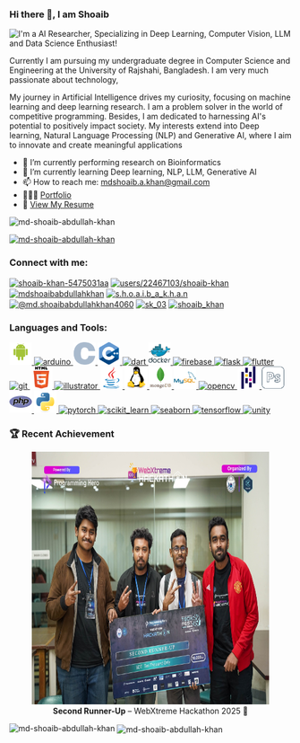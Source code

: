 ### Hi there 👋, I am Shoaib
![I'm a AI Researcher, Specializing in Deep Learning, Computer Vision, LLM and Data Science Enthusiast!](https://media.licdn.com/dms/image/v2/D5616AQFxoBLnBL0eLQ/profile-displaybackgroundimage-shrink_350_1400/profile-displaybackgroundimage-shrink_350_1400/0/1723107231320?e=1744243200&v=beta&t=pHgWkpRGv580OMMl35ZWhTySxNeHAACnHJ80OJf-jQk)


Currently I am pursuing my undergraduate degree in Computer Science and Engineering at the University of Rajshahi, Bangladesh. I am very much passionate about technology,

My journey in Artificial Intelligence drives my curiosity, focusing on machine learning and deep learning research. I am a problem solver in the world of competitive programming. Besides, I am dedicated to harnessing AI's potential to positively impact society. My interests extend into Deep learning, Natural Language Processing (NLP) and Generative AI, where I aim to innovate and create meaningful applications

- 🔭 I’m currently performing research on Bioinformatics
- 🌱 I’m currently learning Deep learning, NLP, LLM, Generative AI 
- 📫 How to reach me: mdshoaib.a.khan@gmail.com 
- 🧔🏻‍♂️ [Portfolio](https://md-shoaib-abdullah-khan.github.io/)
- 📄 [View My Resume](https://drive.google.com/file/d/1UbHM9a5eAQ4Wmw8Ggv_GkOpeld0hqlfz/view?usp=sharing)



<p align="left"> <img src="https://komarev.com/ghpvc/?username=md-shoaib-abdullah-khan&label=Profile%20views&color=0e75b6&style=flat" alt="md-shoaib-abdullah-khan" /> </p>

<p align="left"> <a href="https://github.com/ryo-ma/github-profile-trophy"><img src="https://github-profile-trophy.vercel.app/?username=md-shoaib-abdullah-khan" alt="md-shoaib-abdullah-khan" /></a> </p>


<h3 align="left">Connect with me:</h3>
<p align="left">
<a href="https://linkedin.com/in/shoaib-khan-5475031aa" target="blank"><img align="center" src="https://raw.githubusercontent.com/rahuldkjain/github-profile-readme-generator/master/src/images/icons/Social/linked-in-alt.svg" alt="shoaib-khan-5475031aa" height="30" width="40" /></a>
<a href="[[https://stackoverflow.com/users/users/22467103/shoaib-khan](https://stackoverflow.com/users/22467103/shoaib-khan)](https://stackoverflow.com/users/22467103/shoaib-khan)" target="blank"><img align="center" src="https://raw.githubusercontent.com/rahuldkjain/github-profile-readme-generator/master/src/images/icons/Social/stack-overflow.svg" alt="users/22467103/shoaib-khan" height="30" width="40" /></a>
<a href="https://kaggle.com/mdshoaibabdullahkhan" target="blank"><img align="center" src="https://raw.githubusercontent.com/rahuldkjain/github-profile-readme-generator/master/src/images/icons/Social/kaggle.svg" alt="mdshoaibabdullahkhan" height="30" width="40" /></a>
<a href="https://instagram.com/s.h.o.a.i.b_a_k.h.a.n" target="blank"><img align="center" src="https://raw.githubusercontent.com/rahuldkjain/github-profile-readme-generator/master/src/images/icons/Social/instagram.svg" alt="s.h.o.a.i.b_a_k.h.a.n" height="30" width="40" /></a>
<a href="https://www.youtube.com/@md.shoaibabdullahkhan4060" target="blank"><img align="center" src="https://raw.githubusercontent.com/rahuldkjain/github-profile-readme-generator/master/src/images/icons/Social/youtube.svg" alt="@md.shoaibabdullahkhan4060" height="30" width="40" /></a>
<a href="https://www.codechef.com/users/sk_03" target="blank"><img align="center" src="https://cdn.jsdelivr.net/npm/simple-icons@3.1.0/icons/codechef.svg" alt="sk_03" height="30" width="40" /></a>
<a href="https://codeforces.com/profile/shoaib_khan" target="blank"><img align="center" src="https://raw.githubusercontent.com/rahuldkjain/github-profile-readme-generator/master/src/images/icons/Social/codeforces.svg" alt="shoaib_khan" height="30" width="40" /></a>
</p>

<h3 align="left">Languages and Tools:</h3>
<p align="left"> <a href="https://developer.android.com" target="_blank" rel="noreferrer"> <img src="https://raw.githubusercontent.com/devicons/devicon/master/icons/android/android-original-wordmark.svg" alt="android" width="40" height="40"/> </a> <a href="https://www.arduino.cc/" target="_blank" rel="noreferrer"> <img src="https://cdn.worldvectorlogo.com/logos/arduino-1.svg" alt="arduino" width="40" height="40"/> </a> <a href="https://www.cprogramming.com/" target="_blank" rel="noreferrer"> <img src="https://raw.githubusercontent.com/devicons/devicon/master/icons/c/c-original.svg" alt="c" width="40" height="40"/> </a> <a href="https://www.w3schools.com/cpp/" target="_blank" rel="noreferrer"> <img src="https://raw.githubusercontent.com/devicons/devicon/master/icons/cplusplus/cplusplus-original.svg" alt="cplusplus" width="40" height="40"/> </a> <a href="https://dart.dev" target="_blank" rel="noreferrer"> <img src="https://www.vectorlogo.zone/logos/dartlang/dartlang-icon.svg" alt="dart" width="40" height="40"/> </a> <a href="https://www.docker.com/" target="_blank" rel="noreferrer"> <img src="https://raw.githubusercontent.com/devicons/devicon/master/icons/docker/docker-original-wordmark.svg" alt="docker" width="40" height="40"/> </a> <a href="https://firebase.google.com/" target="_blank" rel="noreferrer"> <img src="https://www.vectorlogo.zone/logos/firebase/firebase-icon.svg" alt="firebase" width="40" height="40"/> </a> <a href="https://flask.palletsprojects.com/" target="_blank" rel="noreferrer"> <img src="https://www.vectorlogo.zone/logos/pocoo_flask/pocoo_flask-icon.svg" alt="flask" width="40" height="40"/> </a> <a href="https://flutter.dev" target="_blank" rel="noreferrer"> <img src="https://www.vectorlogo.zone/logos/flutterio/flutterio-icon.svg" alt="flutter" width="40" height="40"/> </a> <a href="https://git-scm.com/" target="_blank" rel="noreferrer"> <img src="https://www.vectorlogo.zone/logos/git-scm/git-scm-icon.svg" alt="git" width="40" height="40"/> </a> <a href="https://www.w3.org/html/" target="_blank" rel="noreferrer"> <img src="https://raw.githubusercontent.com/devicons/devicon/master/icons/html5/html5-original-wordmark.svg" alt="html5" width="40" height="40"/> </a> <a href="https://www.adobe.com/in/products/illustrator.html" target="_blank" rel="noreferrer"> <img src="https://www.vectorlogo.zone/logos/adobe_illustrator/adobe_illustrator-icon.svg" alt="illustrator" width="40" height="40"/> </a> <a href="https://www.java.com" target="_blank" rel="noreferrer"> <img src="https://raw.githubusercontent.com/devicons/devicon/master/icons/java/java-original.svg" alt="java" width="40" height="40"/> </a> <a href="https://www.linux.org/" target="_blank" rel="noreferrer"> <img src="https://raw.githubusercontent.com/devicons/devicon/master/icons/linux/linux-original.svg" alt="linux" width="40" height="40"/> </a> <a href="https://www.mongodb.com/" target="_blank" rel="noreferrer"> <img src="https://raw.githubusercontent.com/devicons/devicon/master/icons/mongodb/mongodb-original-wordmark.svg" alt="mongodb" width="40" height="40"/> </a> <a href="https://www.mysql.com/" target="_blank" rel="noreferrer"> <img src="https://raw.githubusercontent.com/devicons/devicon/master/icons/mysql/mysql-original-wordmark.svg" alt="mysql" width="40" height="40"/> </a> <a href="https://opencv.org/" target="_blank" rel="noreferrer"> <img src="https://www.vectorlogo.zone/logos/opencv/opencv-icon.svg" alt="opencv" width="40" height="40"/> </a> <a href="https://pandas.pydata.org/" target="_blank" rel="noreferrer"> <img src="https://raw.githubusercontent.com/devicons/devicon/2ae2a900d2f041da66e950e4d48052658d850630/icons/pandas/pandas-original.svg" alt="pandas" width="40" height="40"/> </a> <a href="https://www.photoshop.com/en" target="_blank" rel="noreferrer"> <img src="https://raw.githubusercontent.com/devicons/devicon/master/icons/photoshop/photoshop-line.svg" alt="photoshop" width="40" height="40"/> </a> <a href="https://www.php.net" target="_blank" rel="noreferrer"> <img src="https://raw.githubusercontent.com/devicons/devicon/master/icons/php/php-original.svg" alt="php" width="40" height="40"/> </a> <a href="https://www.python.org" target="_blank" rel="noreferrer"> <img src="https://raw.githubusercontent.com/devicons/devicon/master/icons/python/python-original.svg" alt="python" width="40" height="40"/> </a> <a href="https://pytorch.org/" target="_blank" rel="noreferrer"> <img src="https://www.vectorlogo.zone/logos/pytorch/pytorch-icon.svg" alt="pytorch" width="40" height="40"/> </a> <a href="https://scikit-learn.org/" target="_blank" rel="noreferrer"> <img src="https://upload.wikimedia.org/wikipedia/commons/0/05/Scikit_learn_logo_small.svg" alt="scikit_learn" width="40" height="40"/> </a> <a href="https://seaborn.pydata.org/" target="_blank" rel="noreferrer"> <img src="https://seaborn.pydata.org/_images/logo-mark-lightbg.svg" alt="seaborn" width="40" height="40"/> </a> <a href="https://www.tensorflow.org" target="_blank" rel="noreferrer"> <img src="https://www.vectorlogo.zone/logos/tensorflow/tensorflow-icon.svg" alt="tensorflow" width="40" height="40"/> </a> <a href="https://unity.com/" target="_blank" rel="noreferrer"> <img src="https://www.vectorlogo.zone/logos/unity3d/unity3d-icon.svg" alt="unity" width="40" height="40"/> </a> </p>

<h3 align="left">🏆 Recent Achievement</h3>

<p align="center">
  <figure>
    <img src="https://github.com/Md-Shoaib-Abdullah-Khan/Md-Shoaib-Abdullah-Khan/blob/main/Team%20Codatron.jpg" height="450" />
    <figcaption align="center"><strong>Second Runner-Up</strong> – WebXtreme Hackathon 2025 🎉</figcaption>
  </figure>
</p>

<p><img align="left" src="https://github-readme-stats.vercel.app/api/top-langs?username=md-shoaib-abdullah-khan&show_icons=true&locale=en&layout=compact&theme=tokyonight&title_color=bb86fc&text_color=ffffff&icon_color=bb86fc" alt="md-shoaib-abdullah-khan" /></p>

<p>&nbsp;<img align="center" src="https://github-readme-stats.vercel.app/api?username=md-shoaib-abdullah-khan&show_icons=true&locale=en&theme=tokyonight&title_color=bb86fc&text_color=ffffff&icon_color=bb86fc" alt="md-shoaib-abdullah-khan" /></p>

<!-- <p><img align="center" src="https://github-readme-streak-stats.herokuapp.com/?user=md-shoaib-abdullah-khan&theme=tokyonight&ring=bb86fc&fire=bb86fc&currStreakLabel=bb86fc" alt="md-shoaib-abdullah-khan" /></p> -->


